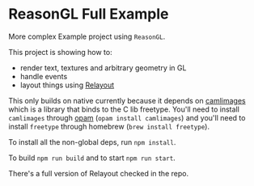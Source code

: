 # ReasonGL Full Example
More complex Example project using `ReasonGL`.

This project is showing how to:
- render text, textures and arbitrary geometry in GL
- handle events
- layout things using [Relayout](https://github.com/jordwalke/ReLayout)

This only builds on native currently because it depends on [camlimages](https://bitbucket.org/camlspotter/camlimages) which is a library that binds to the C lib freetype. You'll need to install `camlimages` through [opam](https://opam.ocaml.org/doc/Install.html) (`opam install camlimages`) and you'll need to install `freetype` through homebrew (`brew install freetype`).

To install all the non-global deps, run `npm install`.

To build `npm run build` and to start `npm run start`.

There's a full version of Relayout checked in the repo.
